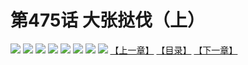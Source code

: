 # 第475话 大张挞伐（上）
![](https://mhpic.xiaomingtaiji.net/comic/D/斗破苍穹拆分版/475话/1.jpg-zymk.middle.webp)
![](https://mhpic.xiaomingtaiji.net/comic/D/斗破苍穹拆分版/475话/2.jpg-zymk.middle.webp)
![](https://mhpic.xiaomingtaiji.net/comic/D/斗破苍穹拆分版/475话/3.jpg-zymk.middle.webp)
![](https://mhpic.xiaomingtaiji.net/comic/D/斗破苍穹拆分版/475话/4.jpg-zymk.middle.webp)
![](https://mhpic.xiaomingtaiji.net/comic/D/斗破苍穹拆分版/475话/5.jpg-zymk.middle.webp)
![](https://mhpic.xiaomingtaiji.net/comic/D/斗破苍穹拆分版/475话/6.jpg-zymk.middle.webp)
![](https://mhpic.xiaomingtaiji.net/comic/D/斗破苍穹拆分版/475话/7.jpg-zymk.middle.webp)
![](https://mhpic.xiaomingtaiji.net/comic/D/斗破苍穹拆分版/475话/8.jpg-zymk.middle.webp)
[【上一章】](./474.md)
[【目录】](./READMD.md)
[【下一章】](./476.md)

